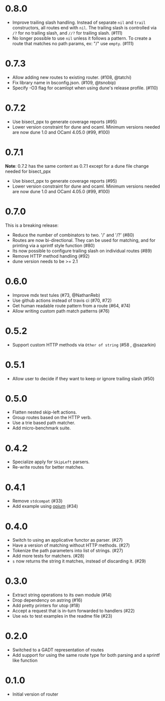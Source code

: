 # 0.8.0

* Improve trailing slash handling. Instead of separate `nil` and `trail` constructors, all routes end with `nil`.
  The trailing slash is controlled via `/?` for no trailing slash, and `//?` for trailing slash. (#111)
* No longer possible to use `nil` unless it follows a pattern. To create a route that matches no path params, ex: "/"
  use `empty`. (#111)

# 0.7.3

* Allow adding new routes to existing router. (#108, @tatchi)
* Fix library name in bsconfig.json. (#109, @tsnobip)
* Specify -O3 flag for ocamlopt when using dune's release profile. (#110)

# 0.7.2

* Use bisect_ppx to generate coverage reports (#95)
* Lower version constraint for dune and ocaml. Minimum versions needed are now dune 1.0 and OCaml 4.05.0 (#99, #100)

# 0.7.1
**Note**: 0.7.2 has the same content as 0.7.1 except for a dune file change needed for bisect_ppx
* Use bisect_ppx to generate coverage reports (#95)
* Lower version constraint for dune and ocaml. Minimum versions needed are now dune 1.0 and OCaml 4.05.0 (#99, #100)

# 0.7.0

This is a breaking release:

* Reduce the number of combinators to two. '/' and '/?' (#80)
* Routes are now bi-directional. They can be used for matching, and for printing via a sprintf style function (#80)
* Its now possible to configure trailing slash on individual routes (#89)
* Remove HTTP method handling (#92)
* dune version needs to be >= 2.1

# 0.6.0

* Improve mdx test tules (#73, @NathanReb)
* Use github actions instead of travis ci (#70, #72)
* Get human readable route pattern from a route (#64, #74)
* Allow writing custom path match patterns (#76)

# 0.5.2

* Support custom HTTP methods via `Other of string` (#58 , @sazarkin)

# 0.5.1

* Allow user to decide if they want to keep or ignore trailing slash (#50)

# 0.5.0

* Flatten nested skip-left actions.
* Group routes based on the HTTP verb.
* Use a trie based path matcher.
* Add micro-benchmark suite.

# 0.4.2

* Specialize apply for `SkipLeft` parsers.
* Re-write routes for better matches.

# 0.4.1

* Remove `stdcompat` (#33)
* Add example using [opium](https://github.com/rgrinberg/opium) (#34)

# 0.4.0

* Switch to using an applicative functor as parser. (#27)
* Have a version of matching without HTTP methods. (#27)
* Tokenize the path parameters into list of strings. (#27)
* Add more tests for matchers. (#28)
* `s` now returns the string it matches, instead of discarding it. (#29)

# 0.3.0

* Extract string operations to its own module (#14)
* Drop dependency on astring (#16)
* Add pretty printers for utop (#18)
* Accept a request that is in-turn forwarded to handlers (#22)
* Use `mdx` to test examples in the readme file (#23)

# 0.2.0

* Switched to a GADT representation of routes
* Add support for using the same route type for both parsing and a sprintf like function

# 0.1.0

* Initial version of router
